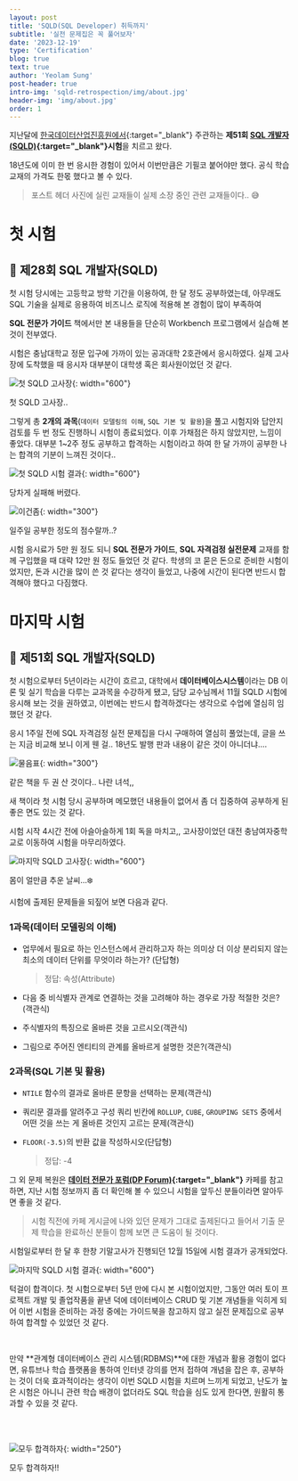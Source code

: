 ```yaml
---
layout: post
title: 'SQLD(SQL Developer) 취득까지'
subtitle: '실전 문제집은 꼭 풀어보자'
date: '2023-12-19'
type: 'Certification'
blog: true
text: true
author: 'Yeolam Sung'
post-header: true
intro-img: 'sqld-retrospection/img/about.jpg'
header-img: 'img/about.jpg'
order: 1
---
```


지난달에 [한국데이터산업진흥원에서](https://www.dataq.or.kr/www/main.do){:target="\_blank"} 주관하는 **제51회 [SQL 개발자(SQLD)](https://www.dataq.or.kr/www/sub/a_04.do){:target="\_blank"}시험**을 치르고 왔다.

18년도에 이미 한 번 응시한 경험이 있어서 이번만큼은 기필코 붙어야만 했다. 공식 학습 교재의 가격도 한몫 했다고 볼 수 있다.

> 포스트 헤더 사진에 실린 교재들이 실제 소장 중인 관련 교재들이다.. 😅

# 첫 시험

## 📝 제28회 SQL 개발자(SQLD)

첫 시험 당시에는 고등학교 방학 기간을 이용하여, 한 달 정도 공부하였는데, 아무래도 SQL 기술을 실제로 응용하여 비즈니스 로직에 적용해 본 경험이 많이 부족하여

**SQL 전문가 가이드** 책에서만 본 내용들을 단순히 Workbench 프로그램에서 실습해 본 것이 전부였다.

시험은 충남대학교 정문 입구에 가까이 있는 공과대학 2호관에서 응시하였다. 실제 고사장에 도착했을 때 응시자 대부분이 대학생 혹은 회사원이었던 것 같다.

![첫 SQLD 고사장](img/first-test-place.png){: width="600"}

<figcaption>첫 SQLD 고사장..</figcaption>

그렇게 총 **2개의 과목**(`데이터 모델링의 이해`, `SQL 기본 및 활용`)을 풀고 시험지와 답안지 검토를 두 번 정도 진행하니 시험이 종료되었다. 이후 가채점은 하지 않았지만, 느낌이 좋았다. 대부분 1~2주 정도 공부하고 합격하는 시험이라고 하여 한 달 가까이 공부한 나는 합격의 기분이 느껴진 것이다..

![첫 SQLD 시험 결과](img/2018-result.png){: width="600"}

당차게 실패해 버렸다.

![이건좀](img/hmm.png){: width="300"}

<figcaption>일주일 공부한 정도의 점수랄까..?</figcaption>

시험 응시료가 5만 원 정도 되니 **SQL 전문가 가이드**, **SQL 자격검정 실전문제** 교재를 함께 구입했을 때 대략 12만 원 정도 들었던 것 같다. 학생의 코 묻은 돈으로 준비한 시험이었지만, 돈과 시간을 많이 쓴 것 같다는 생각이 들었고, 나중에 시간이 된다면 반드시 합격해야 했다고 다짐했다.

# 마지막 시험

## 📝 제51회 SQL 개발자(SQLD)

첫 시험으로부터 5년이라는 시간이 흐르고, 대학에서 **데이터베이스시스템**이라는 DB 이론 및 실기 학습을 다루는 교과목을 수강하게 됐고, 담당 교수님께서 11월 SQLD 시험에 응시해 보는 것을 권하였고, 이번에는 반드시 합격하겠다는 생각으로 수업에 열심히 임했던 것 같다.

응시 1주일 전에 SQL 자격검정 실전 문제집을 다시 구매하여 열심히 풀었는데, 글을 쓰는 지금 비교해 보니 이게 웬 걸.. 18년도 발행 판과 내용이 같은 것이 아니더냐....

![물음표](img/question-mark.png){: width="300"}

<figcaption>같은 책을 두 권 산 것이다.. 나란 녀석,,</figcaption>

새 책이라 첫 시험 당시 공부하며 메모했던 내용들이 없어서 좀 더 집중하여 공부하게 된 좋은 면도 있는 것 같다.

시험 시작 4시간 전에 아슬아슬하게 1회 독을 마치고,, 고사장이었던 대전 충남여자중학교로 이동하여 시험을 마무리하였다.

![마지막 SQLD 고사장](img/last-test-place.png){: width="600"}

<figcaption>몸이 얼만큼 추운 날씨...❄️</figcaption>

시험에 출제된 문제들을 되짚어 보면 다음과 같다.

### 1과목(데이터 모델링의 이해)

- 업무에서 필요로 하는 인스턴스에서 관리하고자 하는 의미상 더 이상 분리되지 않는 최소의 데이터 단위를 무엇이라 하는가? (단답형)
  > 정답: 속성(Attribute)
- 다음 중 비식별자 관계로 연결하는 것을 고려해야 하는 경우로 가장 적절한 것은?(객관식)

- 주식별자의 특징으로 올바른 것을 고르시오(객관식)

- 그림으로 주어진 엔티티의 관계를 올바르게 설명한 것은?(객관식)

### 2과목(SQL 기본 및 활용)

- `NTILE` 함수의 결과로 올바른 문항을 선택하는 문제(객관식)

- 쿼리문 결과를 알려주고 구성 쿼리 빈칸에 `ROLLUP`, `CUBE`, `GROUPING SETS` 중에서 어떤 것을 쓰는 게 올바른 것인지 고르는 문제(객관식)

- `FLOOR(-3.5)`의 반환 값을 작성하시오(단답형)
  > 정답: -4

그 외 문제 복원은 **[데이터 전문가 포럼(DP Forum)](https://cafe.naver.com/sqlpd){:target="\_blank"}** 카페를 참고하면, 지난 시험 정보까지 좀 더 확인해 볼 수 있으니 시험을 앞두신 분들이라면 알아두면 좋을 것 같다.

> 시험 직전에 카페 게시글에 나와 있던 문제가 그대로 출제된다고 들어서 기출 문제 학습을 완료하신 분들이 함께 보면 큰 도움이 될 것이다.

시험일로부터 한 달 후 한창 기말고사가 진행되던 12월 15일에 시험 결과가 공개되었다.

![마지막 SQLD 시험 결과](img/2023-result.png){: width="600"}

턱걸이 합격이다. 첫 시험으로부터 5년 만에 다시 본 시험이었지만, 그동안 여러 토이 프로젝트 개발 및 졸업작품을 끝낸 덕에 데이터베이스 CRUD 및 기본 개념들을 익히게 되어 이번 시험을 준비하는 과정 중에는 가이드북을 참고하지 않고 실전 문제집으로 공부하여 합격할 수 있었던 것 같다.

<br/>

만약 **관계형 데이터베이스 관리 시스템(RDBMS)**에 대한 개념과 활용 경험이 없다면, 유튜브나 학습 플랫폼을 통하여 인터넷 강의를 먼저 접하여 개념을 잡은 후, 공부하는 것이 더욱 효과적이라는 생각이 이번 SQLD 시험을 치르며 느끼게 되었고, 난도가 높은 시험은 아니니 관련 학습 배경이 없더라도 SQL 학습을 심도 있게 한다면, 원활히 통과할 수 있을 것 같다.

<br/>
<br/>

![모두 합격하자](img/pass.png){: width="250"}

<figcaption>모두 합격하자!!</figcaption>
